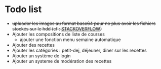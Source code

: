 # Todo list
* ~~uploader les images au format base64 pour ne plus avoir les fichiers stockés sur le hdd (cf : [STACKOVERFLOW](https://stackoverflow.com/questions/50450953/python-3-image-base64-without-saving-into-html-img-tag))~~
* Ajouter les compositions de liste de courses
    * ajouter une fonction menu semaine automatique
* Ajouter des recettes
* Ajouter les catégories : petit-dej, déjeuner, diner sur les recettes
* Ajouter un système de login
* Ajouter un systeme de modération des recettes